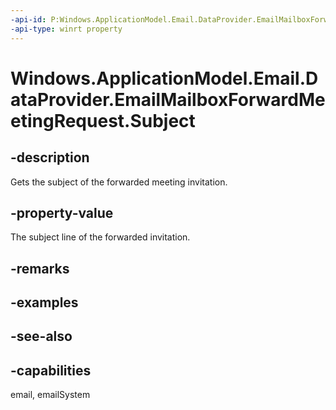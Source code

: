 ```yaml
---
-api-id: P:Windows.ApplicationModel.Email.DataProvider.EmailMailboxForwardMeetingRequest.Subject
-api-type: winrt property
---
```


<!-- Property syntax
public string Subject { get; }
-->

# Windows.ApplicationModel.Email.DataProvider.EmailMailboxForwardMeetingRequest.Subject

## -description
Gets the subject of the forwarded meeting invitation.

## -property-value
The subject line of the forwarded invitation.

## -remarks

## -examples

## -see-also

## -capabilities
email, emailSystem
